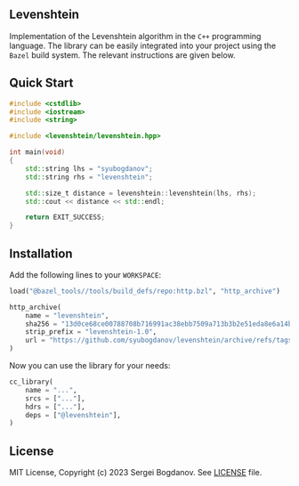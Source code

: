 ## Levenshtein

Implementation of the Levenshtein algorithm in the `C++` programming language.
The library can be easily integrated into your project using the `Bazel` build
system. The relevant instructions are given below.

## Quick Start

```C++
#include <cstdlib>
#include <iostream>
#include <string>

#include <levenshtein/levenshtein.hpp>

int main(void)
{
    std::string lhs = "syubogdanov";
    std::string rhs = "levenshtein";

    std::size_t distance = levenshtein::levenshtein(lhs, rhs);
    std::cout << distance << std::endl;

    return EXIT_SUCCESS;
}
```

## Installation

Add the following lines to your `WORKSPACE`:

```python
load("@bazel_tools//tools/build_defs/repo:http.bzl", "http_archive")

http_archive(
    name = "levenshtein",
    sha256 = "13d0ce68ce00788708b716991ac38ebb7509a713b3b2e51eda8e6a14b047206b",
    strip_prefix = "levenshtein-1.0",
    url = "https://github.com/syubogdanov/levenshtein/archive/refs/tags/v1.0.zip",
)
```

Now you can use the library for your needs:

```python
cc_library(
    name = "...",
    srcs = ["..."],
    hdrs = ["..."],
    deps = ["@levenshtein"],
)
```

## License

MIT License, Copyright (c) 2023 Sergei Bogdanov. See [LICENSE](LICENSE) file.
